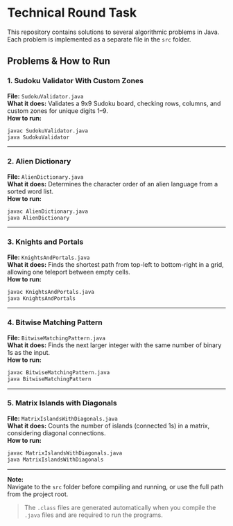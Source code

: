 # Technical Round Task

This repository contains solutions to several algorithmic problems in Java. Each problem is implemented as a separate file in the `src` folder.

## Problems & How to Run

### 1. Sudoku Validator With Custom Zones
**File:** `SudokuValidator.java`  
**What it does:** Validates a 9x9 Sudoku board, checking rows, columns, and custom zones for unique digits 1–9.  
**How to run:**  
```sh
javac SudokuValidator.java
java SudokuValidator
```

---

### 2. Alien Dictionary
**File:** `AlienDictionary.java`  
**What it does:** Determines the character order of an alien language from a sorted word list.  
**How to run:**  
```sh
javac AlienDictionary.java
java AlienDictionary
```

---

### 3. Knights and Portals
**File:** `KnightsAndPortals.java`  
**What it does:** Finds the shortest path from top-left to bottom-right in a grid, allowing one teleport between empty cells.  
**How to run:**  
```sh
javac KnightsAndPortals.java
java KnightsAndPortals
```

---

### 4. Bitwise Matching Pattern
**File:** `BitwiseMatchingPattern.java`  
**What it does:** Finds the next larger integer with the same number of binary 1s as the input.  
**How to run:**  
```sh
javac BitwiseMatchingPattern.java
java BitwiseMatchingPattern
```

---

### 5. Matrix Islands with Diagonals
**File:** `MatrixIslandsWithDiagonals.java`  
**What it does:** Counts the number of islands (connected 1s) in a matrix, considering diagonal connections.  
**How to run:**  
```sh
javac MatrixIslandsWithDiagonals.java
java MatrixIslandsWithDiagonals
```

---

**Note:**  
Navigate to the `src` folder before compiling and running, or use the full path from the project root.
> The `.class` files are generated automatically when you compile the `.java` files and are required to run the programs.